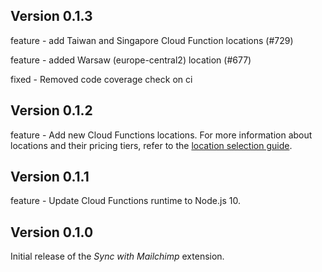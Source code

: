 ## Version 0.1.3

feature - add Taiwan and Singapore Cloud Function locations (#729)

feature - added Warsaw (europe-central2) location (#677)

fixed - Removed code coverage check on ci

## Version 0.1.2

feature - Add new Cloud Functions locations. For more information about locations and their pricing tiers, refer to the [location selection guide](https://firebase.google.com/docs/functions/locations).

## Version 0.1.1

feature - Update Cloud Functions runtime to Node.js 10.

## Version 0.1.0

Initial release of the _Sync with Mailchimp_ extension.
